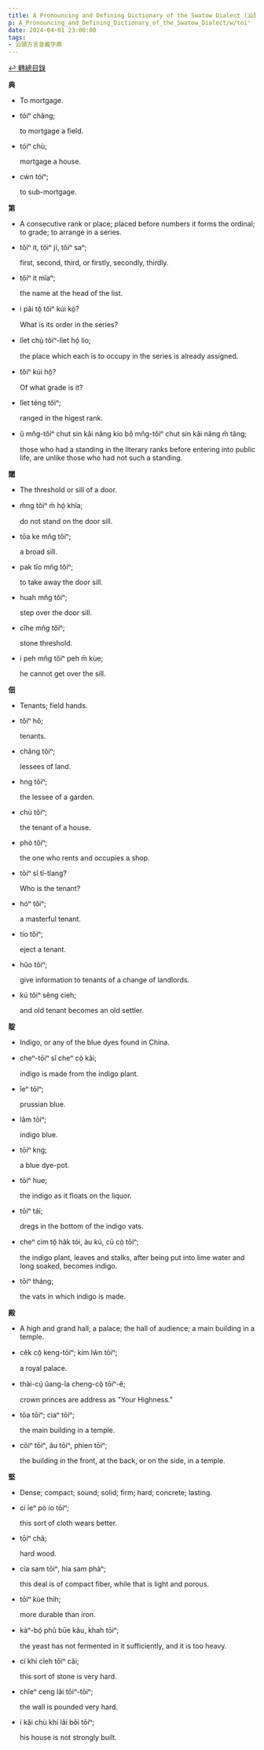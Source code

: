 ```yaml
---
title: A Pronouncing and Defining Dictionary of the Swatow Dialect (汕頭方言音義字典) / toiⁿ
p: A_Pronouncing_and_Defining_Dictionary_of_the_Swatow_Dialect/w/toiⁿ
date: 2024-04-01 23:00:00
tags: 
- 汕頭方言音義字典
---
```


[↩️ 轉總目錄](/A_Pronouncing_and_Defining_Dictionary_of_the_Swatow_Dialect)


**典**
- To mortgage.

- tóiⁿ châng;

  to mortgage a field.

- tóiⁿ chù;

  mortgage a house.

- cẃn tóiⁿ;

  to sub-mortgage.

**第**
- A consecutive rank or place; placed before numbers it forms the ordinal; to grade; to arrange in a series.

- tŏiⁿ it, tŏiⁿ jī, tŏiⁿ saⁿ;

  first, second, third, or firstly, secondly, thirdly.

- tŏiⁿ it mîaⁿ;

  the name at the head of the list.

- i pâi tŏ̤ tŏiⁿ kúi kò̤?

  What is its order in the series?

- lîet chṳ̀ tŏiⁿ-lîet hó̤ lío;

  the place which each is to occupy in the series is already assigned.

- tŏiⁿ kúi hō̤?

  Of what grade is it?

- lîet téng tŏiⁿ;

  ranged in the higest rank.

- ŭ mn̂g-tŏiⁿ chut sin kâi nâng kio bô̤ mn̂g-tŏiⁿ chut sin kâi nâng m̄ tâng;

  those who had a standing in the literary ranks before entering into public life, are unlike those who had not such a standing.

**閾**
- The threshold or sill of a door.

- m̂ng tŏiⁿ m̄ hó̤ khĭa;

  do not stand on the door sill.

- tōa ke mn̂g tŏiⁿ;

  a broad sill.

- pak tīo mn̂g tŏiⁿ;

  to take away the door sill.

- huah mn̂g tŏiⁿ;

  step over the door sill.

- cîhe mn̂g tŏiⁿ;

  stone threshold.

- i peh mn̂g tŏiⁿ peh m̄ kùe;

  he cannot get over the sill.

**佃**
- Tenants; field hands.

- tŏiⁿ hŏ;

  tenants.

- châng tŏiⁿ;

  lessees of land.

- hng tŏiⁿ;

  the lessee of a garden.

- chù tŏiⁿ;

  the tenant of a house.

- phò tŏiⁿ;

  the one who rents and occupies a shop.

- tŏiⁿ sĭ tī-tîang?

  Who is the tenant?

- hóⁿ tŏiⁿ;

  a masterful tenant.

- tío tŏiⁿ;

  eject a tenant.

- hŭo tŏiⁿ;

  give information to tenants of a change of landlords.

- kú tŏiⁿ sêng cieh;

  and old tenant becomes an old settler.

**靛**
- Indigo, or any of the blue dyes found in China.

- cheⁿ-tōiⁿ sĭ cheⁿ cò̤ kâi;

  indigo is made from the indigo plant.

- îeⁿ tōiⁿ;

  prussian blue.

- lâm tōiⁿ;

  indigo blue.

- tōiⁿ kng;

  a blue dye-pot.

- tōiⁿ hue;

  the indigo as it floats on the liquor.

- tōiⁿ tái;

  dregs in the bottom of the indigo vats.

- cheⁿ cìm tŏ̤ hâk tói, àu kú, cū cò̤ tōiⁿ;

  the indigo plant, leaves and stalks, after being put into lime water and long soaked, becomes indigo.

- tōiⁿ tháng;

  the vats in which indigo is made.

**殿**
- A high and grand hall; a palace; the hall of audience; a main building in a temple.

- cêk cō̤ keng-tōiⁿ; kim lŵn tōiⁿ;

  a royal palace.

- thài-cṳ́ ûang-îa cheng-cò̤ tōiⁿ-ĕ;

  crown princes are address as "Your Highness."

- tōa tōiⁿ; cìaⁿ tōiⁿ;

  the main building in a temple.

- côiⁿ tōiⁿ, ău tōiⁿ, phien tōiⁿ;

  the building in the front, at the back, or on the side, in a temple.

**堅**
- Dense; compact; sound; solid; firm; hard; concrete; lasting.

- cí īeⁿ pò ío tōiⁿ;

  this sort of cloth wears better.

- tōiⁿ châ;

  hard wood.

- cía sam tōiⁿ, hía sam phàⁿ;

  this deal is of compact fiber, while that is light and porous.

- tōiⁿ kùe thih;

  more durable than iron.

- kàⁿ-bó̤ phû būe kàu, khah tōiⁿ;

  the yeast has not fermented in it sufficiently, and it is too heavy.

- cí khí cîeh tōiⁿ căi;

  this sort of stone is very hard.

- chîeⁿ ceng lâi tōiⁿ-tōiⁿ;

  the wall is pounded very hard.

- i kâi chù khí lâi bŏi tōiⁿ;

  his house is not strongly built.